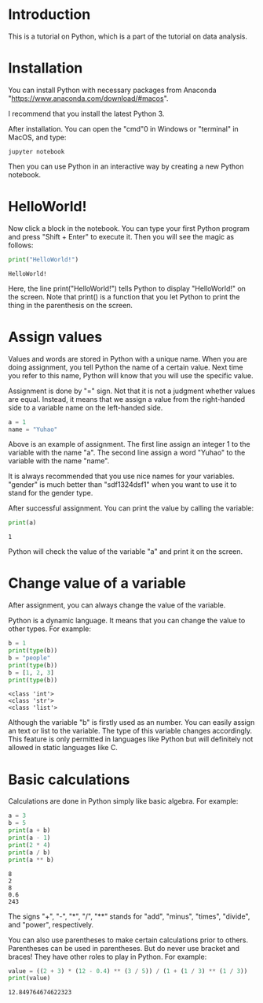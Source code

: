 
# Introduction

This is a tutorial on Python, which is a part of the tutorial on data analysis.

# Installation

You can install Python with necessary packages from Anaconda "https://www.anaconda.com/download/#macos".

I recommend that you install the latest Python 3.

After installation. You can open the "cmd"0 in Windows or "terminal" in MacOS, and type:

```
jupyter notebook
```
Then you can use Python in an interactive way by creating a new Python notebook.

# HelloWorld!

Now click a block in the notebook. You can type your first Python program and press "Shift + Enter" to execute it. Then you will see the magic as follows:


```python
print("HelloWorld!")
```

    HelloWorld!


Here, the line print("HelloWorld!") tells Python to display "HelloWorld!" on the screen. Note that print() is a function that you let Python to print the thing in the parenthesis on the screen.

# Assign values

Values and words are stored in Python with a unique name. When you are doing assignment, you tell Python the name of a certain value. Next time you refer to this name, Python will know that you will use the specific value.

Assignment is done by "=" sign. Not that it is not a judgment whether values are equal. Instead, it means that we assign a value from the right-handed side to a variable name on the left-handed side.


```python
a = 1
name = "Yuhao"
```

Above is an example of assignment. The first line assign an integer 1 to the variable with the name "a". The second line assign a word "Yuhao" to the variable with the name "name".

It is always recommended that you use nice names for your variables. "gender" is much better than "sdf1324dsf1" when you want to use it to stand for the gender type.

After successful assignment. You can print the value by calling the variable:


```python
print(a)
```

    1


Python will check the value of the variable "a" and print it on the screen.

# Change value of a variable

After assignment, you can always change the value of the variable.

Python is a dynamic language. It means that you can change the value to other types. For example:


```python
b = 1
print(type(b))
b = "people"
print(type(b))
b = [1, 2, 3]
print(type(b))
```

    <class 'int'>
    <class 'str'>
    <class 'list'>


Although the variable "b" is firstly used as an number. You can easily assign an text or list to the variable. The type of this variable changes accordingly. This feature is only permitted in languages like Python but will definitely not allowed in static languages like C.

# Basic calculations

Calculations are done in Python simply like basic algebra. For example:


```python
a = 3
b = 5
print(a + b)
print(a - 1)
print(2 * 4)
print(a / b)
print(a ** b)
```

    8
    2
    8
    0.6
    243


The signs "+", "-", "*", "/", "**" stands for "add", "minus", "times", "divide", and "power", respectively.

You can also use parentheses to make certain calculations prior to others. Parentheses can be used in parentheses. But do never use bracket and braces! They have other roles to play in Python. For example:


```python
value = ((2 + 3) * (12 - 0.4) ** (3 / 5)) / (1 + (1 / 3) ** (1 / 3))
print(value)
```

    12.849764674622323

